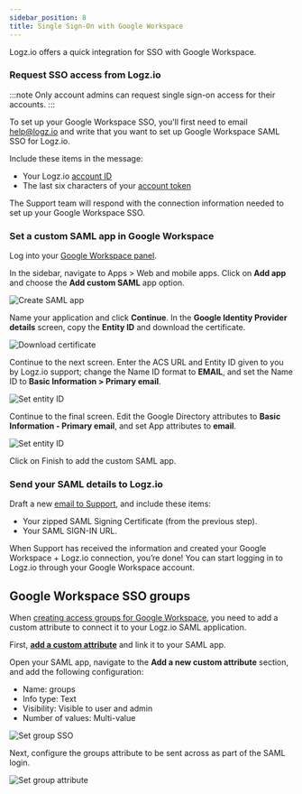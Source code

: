 ```yaml
---
sidebar_position: 8
title: Single Sign-On with Google Workspace
---
```


Logz.io offers a quick integration for SSO with Google Workspace.


### Request SSO access from Logz.io

:::note
Only account admins can request single sign-on access for their accounts.
:::

To set up your Google Workspace SSO, you'll first need to email [help@logz.io](mailto:help@logz.io) and write that you want to set up Google Workspace SAML SSO for Logz.io.

Include these items in the message:

* Your Logz.io [account ID](https://docs.logz.io/user-guide/accounts/finding-your-account-id.html)
* The last six characters of your [account token](https://app.logz.io/#/dashboard/settings/manage-accounts)

The Support team will respond with the connection information needed to set up your Google Workspace SSO.

### Set a custom SAML app in Google Workspace

Log into your [Google Workspace panel](https://admin.google.com/AdminHome).

In the sidebar, navigate to Apps > Web and mobile apps. Click on **Add app** and choose the **Add custom SAML** app option.

![Create SAML app](https://dytvr9ot2sszz.cloudfront.net/logz-docs/sso-providers/google/google-add-saml-app.png)

Name your application and click **Continue**. In the **Google Identity Provider details** screen, copy the **Entity ID** and download the certificate.

![Download certificate](https://dytvr9ot2sszz.cloudfront.net/logz-docs/sso-providers/google/download-certificate.png)

Continue to the next screen. Enter the ACS URL and Entity ID given to you by Logz.io support; change the Name ID format to **EMAIL**, and set the Name ID to **Basic Information > Primary email**.

![Set entity ID](https://dytvr9ot2sszz.cloudfront.net/logz-docs/sso-providers/google/service-provider.png)

Continue to the final screen. Edit the Google Directory attributes to **Basic Information - Primary email**, and set App attributes to **email**.

![Set entity ID](https://dytvr9ot2sszz.cloudfront.net/logz-docs/sso-providers/google/attribute-mapping.png)

Click on Finish to add the custom SAML app.

### Send your SAML details to Logz.io

Draft a new [email to Support](mailto:help@logz.io), and include these items:

* Your zipped SAML Signing Certificate (from the previous step).
* Your SAML SIGN-IN URL.

When Support has received the information and created your Google Workspace + Logz.io connection, you’re done! You can start logging in to Logz.io through your Google Workspace account.



## Google Workspace SSO groups


When [creating access groups for Google Workspace](https://support.google.com/a/answer/9050643?hl=en), you need to add a custom attribute to connect it to your Logz.io SAML application.

First, **[add a custom attribute](https://support.google.com/a/answer/6208725?hl=en)** and link it to your SAML app.

Open your SAML app, navigate to the **Add a new custom attribute** section, and add the following configuration:

* Name: groups
* Info type: Text
* Visibility: Visible to user and admin
* Number of values: Multi-value

![Set group SSO](https://dytvr9ot2sszz.cloudfront.net/logz-docs/sso-providers/google/add-custom-fields.png)

Next, configure the groups attribute to be sent across as part of the SAML login.

![Set group attribute](https://dytvr9ot2sszz.cloudfront.net/logz-docs/sso-providers/google/sent-group-sso.png)